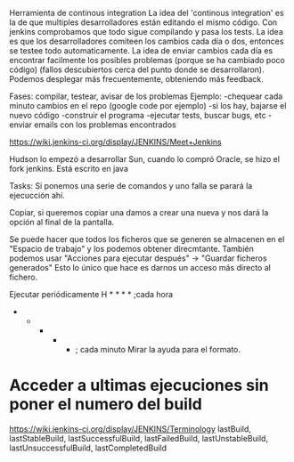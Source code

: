 Herramienta de continous integration
La idea del 'continous integration' es la de que multiples desarrolladores están editando el mismo código. Con jenkins comprobamos que todo sigue compilando y pasa los tests.
La idea es que los desarrolladores comiteen los cambios cada día o dos, entonces se testee todo automaticamente.
La idea de enviar cambios cada día es encontrar facilmente los posibles problemas (porque se ha cambiado poco código) (fallos descubiertos cerca del punto donde se desarrollaron).
Podemos desplegar más frecuentemente, obteniendo más feedback.

Fases: compilar, testear, avisar de los problemas
Ejemplo:
  -chequear cada minuto cambios en el repo (google code por ejemplo)
  -si los hay, bajarse el nuevo código
  -construir el programa
  -ejecutar tests, buscar bugs, etc
  -enviar emails con los problemas encontrados

https://wiki.jenkins-ci.org/display/JENKINS/Meet+Jenkins

Hudson lo empezó a desarrollar Sun, cuando lo compró Oracle, se hizo el fork jenkins.
Está escrito en java


Tasks:
Si ponemos una serie de comandos y uno falla se parará la ejecucción ahí.

Copiar, si queremos copiar una damos a crear una nueva y nos dará la opción al final de la pantalla.

Se puede hacer que todos los ficheros que se generen se almacenen en el "Espacio de trabajo" y los podemos obtener direcmtante.
También podemos usar "Acciones para ejecutar después" -> "Guardar ficheros generados"
Esto lo único que hace es darnos un acceso más directo al fichero.


Ejecutar periódicamente
H * * * * ;cada hora
* * * * * ; cada minuto
Mirar la ayuda para el formato.


# Acceder a ultimas ejecuciones sin poner el numero del build
https://wiki.jenkins-ci.org/display/JENKINS/Terminology
lastBuild, lastStableBuild, lastSuccessfulBuild, lastFailedBuild, lastUnstableBuild, lastUnsuccessfulBuild, lastCompletedBuild
